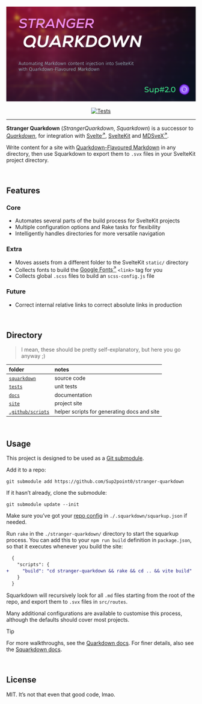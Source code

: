 <div align="center">

![Stranger Quarkdown: A Successor to Quarkdown](.assets/squark-cover.png)

[![Tests](https://github.com/Sup2point0/stranger-quarkdown/actions/workflows/test.yml/badge.svg)](https://github.com/Sup2point0/stranger-quarkdown/actions/workflows/test.yml)

</div>

---

**Stranger Quarkdown** (*StrangerQuarkdown*, *Squarkdown*) is a successor to [*Quarkdown*](https://github.com/Sup2point0/Quarkdown), for integration with [Svelte<sup>↗</sup>](https://svelte.dev), [SvelteKit](https://kit.svelte.dev) and [MDSveX<sup>↗</sup>](https://mdsvex.pngwn.io).

Write content for a site with [Quarkdown-Flavoured Markdown](https://github.com/Sup2point0/Quarkdown/blob/main/docs/quarks.md) in any directory, then use Squarkdown to export them to `.svx` files in your SvelteKit project directory.


<br>


## Features

### Core
- Automates several parts of the build process for SvelteKit projects
- Multiple configuration options and Rake tasks for flexibility
- Intelligently handles directories for more versatile navigation

### Extra
- Moves assets from a different folder to the SvelteKit `static/` directory
- Collects fonts to build the [Google Fonts<sup>↗</sup>](https://fonts.google.com) `<link>` tag for you
- Collects global `.scss` files to build an `scss-config.js` file

### Future
- Correct internal relative links to correct absolute links in production


<br>


## Directory

> I mean, these should be pretty self-explanatory, but here you go anyway ;)

| folder | notes |
| :----- | :---- |
| [`squarkdown`](squarkdown/) | source code |
| [`tests`](tests/) | unit tests |
| [`docs`](docs/) | documentation |
| [`site`](site/) | project site |
| [`.github/scripts`](.github/scripts/) | helper scripts for generating docs and site |


<br>


## Usage

This project is designed to be used as a [Git submodule](https://git-scm.com/book/en/v2/Git-Tools-Submodules).

Add it to a repo:

```console
git submodule add https://github.com/Sup2point0/stranger-quarkdown
```

If it hasn’t already, clone the submodule:

```console
git submodule update --init
```

Make sure you’ve got your [repo config](docs/config.md) in `./.squarkdown/squarkup.json` if needed.

Run `rake` in the `./stranger-quarkdown/` directory to start the squarkup process. You can add this to your `npm run build` definition in `package.json`, so that it executes whenever you build the site:

```diff
  {
    "scripts": {
+     "build": "cd stranger-quarkdown && rake && cd .. && vite build"
    }
  }
```

Squarkdown will recursively look for all `.md` files starting from the root of the repo, and export them to `.svx` files in `src/routes`.

Many additional configurations are available to customise this process, although the defaults should cover most projects.

> [!Tip]
> For more walkthroughs, see the [Quarkdown docs](https://github.com/Sup2point0/Quarkdown/tree/main/docs). For finer details, also see the [Squarkdown docs](docs/).


<br>


## License

MIT. It’s not that even that good code, lmao.


<br>
